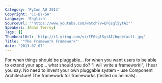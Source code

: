 ```yaml
---
Category: 'PyCon AU 2013'
Copyright: 'CC-BY-SA'
Language: 'English'
SourceUrl: '"https://www.youtube.com/watch?v=EFGsglSytAI"'
Speakers: [Adam Terrey]
Tags: []
ThumbnailUrl: 'http://i1.ytimg.com/vi/EFGsglSytAI/hqdefault.jpg'
Title: '"The Framework Framework"'
date: '2013-07-07'
---
```

For when things should be pluggable... for when you want users to be able to extend your app... what should you do? "I will write a framework!", I hear you say. No need to invent your own pluggable system - use Component Architecture! The framework for frameworks (tested on animals).